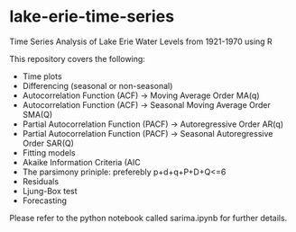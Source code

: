 # lake-erie-time-series
Time Series Analysis of Lake Erie Water Levels from 1921-1970 using R

This repository covers the following:

- Time plots
- Differencing (seasonal or non-seasonal)
- Autocorrelation Function (ACF) -> Moving Average Order MA(q)
- Autocorrelation Function (ACF) -> Seasonal Moving Average Order SMA(Q)
- Partial Autocorrelation Function (PACF) -> Autoregressive Order AR(q)
- Partial Autocorrelation Function (PACF) -> Seasonal Autoregressive Order SAR(Q)
- Fitting models
- Akaike Information Criteria (AIC
- The parsimony priniple: preferebly p+d+q+P+D+Q<=6
- Residuals
- Ljung-Box test
- Forecasting

Please refer to the python notebook called sarima.ipynb for further details.
